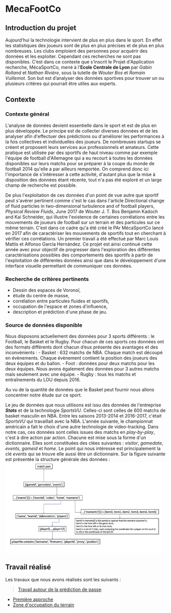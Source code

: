 # MecaFootCo

## Introduction du projet

Aujourd’hui la technologie intervient de plus en plus dans le sport. En effet les statistiques des joueurs sont de plus en plus précises et de plus en plus nombreuses. Les clubs emploient des personnes pour acquérir des données et les exploiter. Cependant ces recherches ne sont pas disponibles. C’est dans ce contexte que s’inscrit le Projet d'Application recherche, MécaSportCo, mené à l'**Ecole Centrale de Lyon** par *Gabin Rolland* et *Nathan Rivière*, sous la tutelle de *Wouter Bos* et *Romain Vuillemot*. Son but est d’analyser des données sportives pour trouver un ou plusieurs critères qui pourrait être utiles aux experts.

## Contexte
### Contexte général
L'analyse de données devient essentielle dans le sport et est de plus en plus développée. Le principe est de collecter diverses données et de les analyser afin d'effectuer des prédictions ou d'améliorer les performances à la fois collectives et individuelles des joueurs. De nombreuses startups se créent et proposent leurs services aux professionnels et amateurs. Cette pratique est utilisée par des sportifs de haut niveau comme par exemple l'équipe de football d'Allemagne qui a eu recourt à toutes les données disponibles sur leurs matchs pour se préparer à la coupe du monde de football 2014 qu'elle a par ailleurs remportée. On comprend donc ici l'importance de s'intéresser à cette activité, d'autant plus que la mise à disposition des données étant récente, tout n'a pas été exploré et un large champ de recherche est possible.

De plus l'exploitation de ces données d'un point de vue autre que sportif peut s'avérer pertinent comme c'est le cas dans l'article Directional change of fluid particles in two-dimensional turbulence and of football players, *Physical Review Fluids*, June 2017 de Wouter J. T. Bos Benjamin Kadoch and Kai Schneider, qui illustre l'existence de certaines corrélations entre les mouvements de joueurs de football sur un terrain et des particules sur ce même terrain. C'est dans ce cadre qu'a été créé le PAr MécaSportCo lancé en 2017 afin de caractériser les mouvements de sportifs tout en cherchant à vérifier ces corrélations. Un premier travail a été effectué par Marc Louis Mattis et Alfonso García Hernández. Ce projet est ainsi continué cette année avec pour objectif de progresser dans l'exploration des différentes caractérisations possibles des comportements des sportifs à partir de l'exploitation de différentes données ainsi que dans le développement d'une interface visuelle permettant de communiquer ces données. 

### Recherche de critères pertinents
- Dessin des espaces de Voronoï,
- étude du centre de masse,
- corrélation entre particules fluides et sportifs,
- occupation de l'espace et zones d'influence,
- description et prédiction d'une phase de jeu.

### Source de données disponible
Nous disposons actuellement des données pour 3 sports différents : le Football, le Basket et le Rugby. Pour chacun de ces sports ces données ont des formats différents dont chacun d’eux présente des avantages et des inconvénients :
    - Basket : 632 matchs de NBA. Chaque match est découpé en évènements. Chaque évènement contient la position des joueurs des deux équipes et du ballon.
    - Foot : données pour deux matchs pour les deux équipes. Nous avons également des données pour 3 autres matchs mais seulement avec une équipe.
    - Rugby : tous les matchs et entraînements du LOU depuis 2016.

Au vu de la quantité de données que le Basket peut fournir nous allons concentrer notre étude sur ce sport.

Le jeu de données que nous utilisons est issu des données de l'entreprise ***Stats*** et de la technologie *SportsVU*. Celles-ci sont celles de 600 matchs de basket masculin en NBA. Entre les saisons 2013-2014 et 2016-2017, c'était *SportsVU* qui travaillait avec la NBA. L'année suivante, le championnat américain a fait le choix d'une autre technologie de video-tracking. 
Dans notre cas, ces données sont celles issues des matchs en *play-by-play*, c'est à dire action par action. Chacune est mise sous la forme d'un dictionnaire. Elles sont constituées des clées suivantes : *visitor*, *gamedate*, *events*, *gameid* et *home*. Le point qui nous intéresse est principalement la clé *events* qui se trouve elle aussi être un dictionnaire.
Sur la figure suivante est présentée la structure générale des données : 
![dataschema](https://github.com/AmigoCap/MecaFootCo/blob/master/Images/data.jpg "data schema")

## Travail réalisé 
Les travaux que nous avons réalisés sont les suivants : 

> [Travail autour de la prédiction de passe](https://github.com/AmigoCap/MecaFootCo/tree/master/Travail_autour_de_la_prediction_de_passes):
- [Première approche](https://github.com/AmigoCap/MecaFootCo/blob/master/Travail_autour_de_la_prediction_de_passes/Premiere_approche.md)
- [Zone d'occupation du terrain](https://github.com/AmigoCap/MecaFootCo/blob/master/Travail_autour_de_la_prediction_de_passes/Zone_d_occupation_du_terrain.md)
        
        
